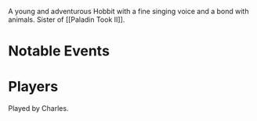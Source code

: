 A young and adventurous Hobbit with a fine singing voice and a bond with animals. Sister of [[Paladin Took II]].

# Notable Events

# Players
Played by Charles.